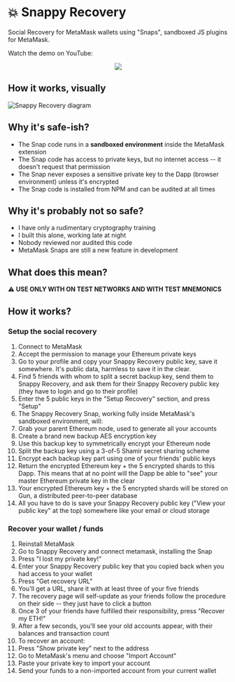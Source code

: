 # 💥 Snappy Recovery

Social Recovery for MetaMask wallets using "Snaps", sandboxed JS plugins for MetaMask.

Watch the demo on YouTube:

<p align="center">
  <a href="https://www.youtube.com/watch?v=HjZ2yxUm30k"><img src="https://img.youtube.com/vi/HjZ2yxUm30k/hqdefault.jpg"></a>
</p>

## How it works, visually

![Snappy Recovery diagram](snappy-recovery-diagram.png)

## Why it's safe-ish?
* The Snap code runs in a **sandboxed environment** inside the MetaMask extension
* The Snap code has access to private keys, but no internet access -- it doesn't request that permission
* The Snap never exposes a sensitive private key to the Dapp (browser environment) unless it's encrypted
* The Snap code is installed from NPM and can be audited at all times

## Why it's probably not so safe?
* I have only a rudimentary cryptography training
* I built this alone, working late at night
* Nobody reviewed nor audited this code
* MetaMask Snaps are still a new feature in development

## What does this mean?
⚠️ **USE ONLY WITH ON TEST NETWORKS AND WITH TEST MNEMONICS**

## How it works?

### Setup the social recovery
1. Connect to MetaMask
1. Accept the permission to manage your Ethereum private keys
1. Go to your profile and copy your Snappy Recovery public key, save it somewhere. It's public data, harmless to save it in the clear.
1. Find 5 friends with whom to split a secret backup key, send them to Snappy Recovery, and ask them for their Snappy Recovery public key (they have to login and go to their profile)
1. Enter the 5 public keys in the "Setup Recovery" section, and press "Setup"
1. The Snappy Recovery Snap, working fully inside MetaMask's sandboxed environment, will:
  1. Grab your parent Ethereum node, used to generate all your accounts
  1. Create a brand new backup AES encryption key
  1. Use this backup key to symmetrically encrypt your Ethereum node
  1. Split the backup key using a 3-of-5 Shamir secret sharing scheme
  1. Encrypt each backup key part using one of your friends' public keys
  1. Return the encrypted Ethereum key + the 5 encrypted shards to this Dapp. This means that at no point will the Dapp be able to "see" your master Ethereum private key in the clear
1. Your encrypted Ethereum key + the 5 encrypted shards will be stored on Gun, a distributed peer-to-peer database
1. All you have to do is save your Snappy Recovery public key ("View your public key" at the top) somewhere like your email or cloud storage

### Recover your wallet / funds
1. Reinstall MetaMask
1. Go to Snappy Recovery and connect metamask, installing the Snap
1. Press "I lost my private key!"
1. Enter your Snappy Recovery public key that you copied back when you had access to your wallet
1. Press "Get recovery URL"
1. You'll get a URL, share it with at least three of your five friends
1. The recovery page will self-update as your friends follow the procedure on their side -- they just have to click a button
1. Once 3 of your friends have fulfilled their responsibility, press "Recover my ETH!"
1. After a few seconds, you'll see your old accounts appear, with their balances and transaction count
1. To recover an account:
  1. Press "Show private key" next to the address
  1. Go to MetaMask's menu and choose "Import Account"
  1. Paste your private key to import your account
  1. Send your funds to a non-imported account from your current wallet
